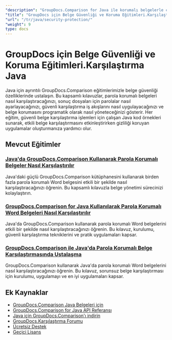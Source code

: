 ```yaml
---
"description": "GroupDocs.Comparison for Java ile korumalı belgelerle çalışma ve güvenliği uygulama konusunda adım adım eğitimler."
"title": "GroupDocs için Belge Güvenliği ve Koruma Eğitimleri.Karşılaştırma Java"
"url": "/tr/java/security-protection/"
"weight": 9
type: docs
---
```

# GroupDocs için Belge Güvenliği ve Koruma Eğitimleri.Karşılaştırma Java

Java için ayrıntılı GroupDocs.Comparison eğitimlerimizle belge güvenliği özelliklerinde ustalaşın. Bu kapsamlı kılavuzlar, parola korumalı belgeleri nasıl karşılaştıracağınızı, sonuç dosyaları için parolalar nasıl ayarlayacağınızı, güvenli karşılaştırma iş akışlarını nasıl uygulayacağınızı ve belge korumasını programatik olarak nasıl yöneteceğinizi gösterir. Her eğitim, güvenli belge karşılaştırma işlemleri için çalışan Java kod örnekleri sunarak, etkili belge karşılaştırmasını etkinleştirirken gizliliği koruyan uygulamalar oluşturmanıza yardımcı olur.

## Mevcut Eğitimler

### [Java'da GroupDocs.Comparison Kullanarak Parola Korumalı Belgeler Nasıl Karşılaştırılır](./compare-protected-docs-groupdocs-comparison-java/)
Java'daki güçlü GroupDocs.Comparison kütüphanesini kullanarak birden fazla parola korumalı Word belgesini etkili bir şekilde nasıl karşılaştıracağınızı öğrenin. Bu kapsamlı kılavuzla belge yönetimi sürecinizi kolaylaştırın.

### [GroupDocs.Comparison for Java Kullanılarak Parola Korumalı Word Belgeleri Nasıl Karşılaştırılır](./compare-password-protected-word-docs-groupdocs-java/)
Java'da GroupDocs.Comparison kullanarak parola korumalı Word belgelerini etkili bir şekilde nasıl karşılaştıracağınızı öğrenin. Bu kılavuz, kurulumu, güvenli karşılaştırma tekniklerini ve pratik uygulamaları kapsar.

### [GroupDocs.Comparison ile Java'da Parola Korumalı Belge Karşılaştırmasında Ustalaşma](./java-groupdocs-compare-password-protected-docs/)
GroupDocs.Comparison kullanarak Java'da parola korumalı Word belgelerini nasıl karşılaştıracağınızı öğrenin. Bu kılavuz, sorunsuz belge karşılaştırması için kurulumu, uygulamayı ve en iyi uygulamaları kapsar.

## Ek Kaynaklar

- [GroupDocs.Comparison Java Belgeleri için](https://docs.groupdocs.com/comparison/java/)
- [GroupDocs.Comparison for Java API Referansı](https://reference.groupdocs.com/comparison/java/)
- [Java için GroupDocs.Comparison'ı indirin](https://releases.groupdocs.com/comparison/java/)
- [GroupDocs.Karşılaştırma Forumu](https://forum.groupdocs.com/c/comparison)
- [Ücretsiz Destek](https://forum.groupdocs.com/)
- [Geçici Lisans](https://purchase.groupdocs.com/temporary-license/)